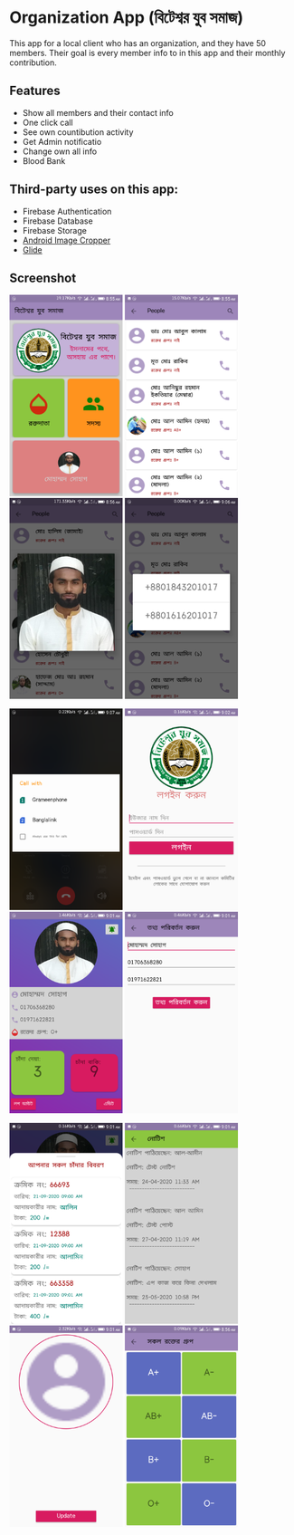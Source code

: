 # Organization App (বিটেশ্বর যুব সমাজ)

This app for a local client who has an organization, and they have 50 members. Their goal is every member info to in this app and their monthly contribution.

## Features
- Show all members and their contact info
- One click call
- See own countibution activity
- Get Admin notificatio
- Change own all info
- Blood Bank


## Third-party uses on this app:
 - Firebase Authentication
- Firebase Database
- Firebase Storage
- [Android Image Cropper](https://github.com/ArthurHub/Android-Image-Cropper#android-image-cropper)
- [Glide](https://github.com/bumptech/glide)

## Screenshot
<img src="https://raw.githubusercontent.com/Emranul-Islam/Organization-App-BJS-ADMIN/master/app/src/main/res/drawable/ScreenShot/ss1.png " width="200">        <img src="https://raw.githubusercontent.com/Emranul-Islam/Organization-App-BJS-ADMIN/master/app/src/main/res/drawable/ScreenShot/ss2.png " width="200">            <img src="https://raw.githubusercontent.com/Emranul-Islam/Organization-App-BJS-ADMIN/master/app/src/main/res/drawable/ScreenShot/ss3.png " width="200">       <img src="https://raw.githubusercontent.com/Emranul-Islam/Organization-App-BJS-ADMIN/master/app/src/main/res/drawable/ScreenShot/ss4-.png " width="200">


<img src="https://raw.githubusercontent.com/Emranul-Islam/Organization-App-BJS-ADMIN/master/app/src/main/res/drawable/ScreenShot/ss5.png " width="200">       <img src="https://raw.githubusercontent.com/Emranul-Islam/Organization-App-BJS-ADMIN/master/app/src/main/res/drawable/ScreenShot/ss6.png " width="200">           <img src="https://raw.githubusercontent.com/Emranul-Islam/Organization-App-BJS-ADMIN/master/app/src/main/res/drawable/ScreenShot/ss7.png " width="200"> <img src="https://raw.githubusercontent.com/Emranul-Islam/Organization-App-BJS-ADMIN/master/app/src/main/res/drawable/ScreenShot/ss12.png " width="200">

<img src="https://raw.githubusercontent.com/Emranul-Islam/Organization-App-BJS-ADMIN/master/app/src/main/res/drawable/ScreenShot/ss8.png " width="200">     <img src="https://raw.githubusercontent.com/Emranul-Islam/Organization-App-BJS-ADMIN/master/app/src/main/res/drawable/ScreenShot/ss9.png " width="200">        <img src="https://raw.githubusercontent.com/Emranul-Islam/Organization-App-BJS-ADMIN/master/app/src/main/res/drawable/ScreenShot/ss10.png " width="200">         <img src="https://raw.githubusercontent.com/Emranul-Islam/Organization-App-BJS-ADMIN/master/app/src/main/res/drawable/ScreenShot/ss11.png " width="200">


